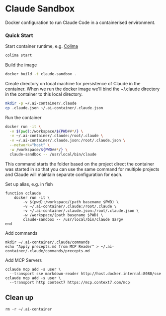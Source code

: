 # Claude Sandbox

Docker configuration to run Claude Code in a containerised environment.

### Quick Start

Start container runtime, e.g. [Colima](https://github.com/abiosoft/colima)

```sh
colima start
```

Build the image

```sh
docker build -t claude-sandbox .
```

Create directory on local machine for persistence of Claude in the container.
When we run the docker image we'll bind the ~/.claude directory in the container
to this local directory.

```sh
mkdir -p ~/.ai-container/.claude
cp .claude.json ~/.ai-container/.claude.json
```

Run the container

```sh
docker run -it \
  -v $(pwd):/workspace/${PWD##*/} \
  -v ~/.ai-container/.claude:/root/.claude \
  -v ~/.ai-container/.claude.json:/root/.claude.json \
  --network="host" \
  -w /workspace/${PWD##*/} \
  claude-sandbox -- /usr/local/bin/claude
```

This command starts the folder based on the project direct the container was
started in so that you can use the same command for multiple projects and Claude
will maintain separate configuration for each.

Set up alias, e.g. in fish

```fish
function cclaude
    docker run -it \
        -v $(pwd):/workspace/(path basename $PWD) \
        -v ~/.ai-container/.claude:/root/.claude \
        -v ~/.ai-container/.claude.json:/root/.claude.json \
        -w /workspace/(path basename $PWD) \
        claude-sandbox -- /usr/local/bin/claude $argv
end

```

Add commands

```
mkdir ~/.ai-container/.claude/commands
echo "Apply precepts.md from MCP Reader" > ~/.ai-container/.claude/commands/precepts.md
```

Add MCP Servers

```
cclaude mcp add -s user \
  --transport sse markdown-reader http://host.docker.internal:8080/sse
cclaude mcp add -s user \
  --transport http context7 https://mcp.context7.com/mcp
```

## Clean up

```
rm -r ~/.ai-container
```
